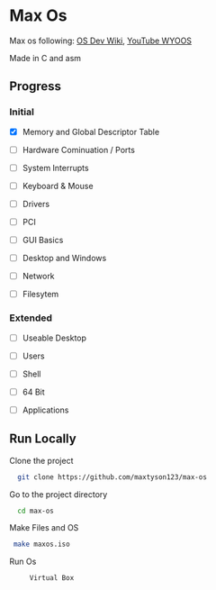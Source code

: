 
# Max Os

Max os following: [OS Dev Wiki](https://wiki.osdev.org/Creating_an_Operating_System), [YouTube WYOOS](https://www.youtube.com/watch?v=1rnA6wpF0o4&list=PLHh55M_Kq4OApWScZyPl5HhgsTJS9MZ6M&ab_channel=WriteyourownOperatingSystem')

Made in C and asm

## Progress

###  Initial 

- [x] Memory and Global Descriptor Table
- [ ] Hardware Cominuation / Ports
- [ ] System Interrupts
- [ ] Keyboard & Mouse
- [ ] Drivers
- [ ] PCI
- [ ] GUI Basics
- [ ] Desktop and Windows
- [ ] Network
- [ ] Filesytem 


###  Extended

- [ ] Useable Desktop
- [ ] Users 
- [ ] Shell
- [ ] 64 Bit
- [ ] Applications


## Run Locally

Clone the project

```bash
  git clone https://github.com/maxtyson123/max-os
```

Go to the project directory

```bash
  cd max-os
```

Make Files and OS

```bash
 make maxos.iso  
```

Run Os 

```bash
     Virtual Box
```


